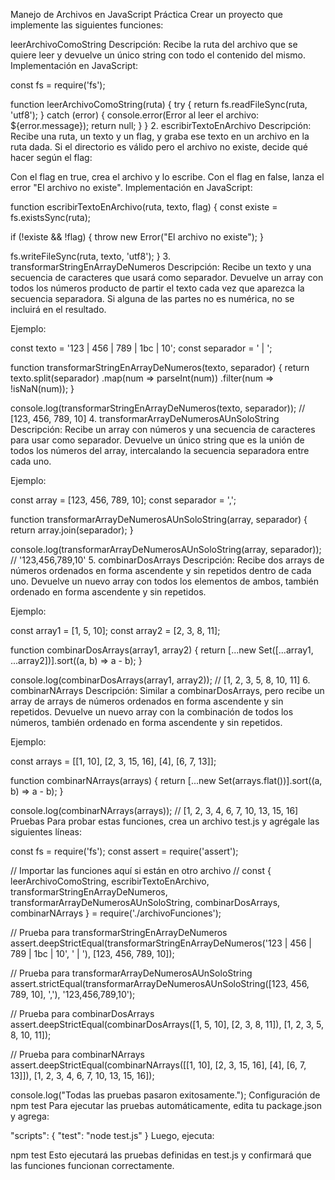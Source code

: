 Manejo de Archivos en JavaScript Práctica Crear un proyecto que implemente las siguientes funciones:

leerArchivoComoString Descripción: Recibe la ruta del archivo que se quiere leer y devuelve un único string con todo el contenido del mismo.
Implementación en JavaScript:

const fs = require('fs');

function leerArchivoComoString(ruta) { try { return fs.readFileSync(ruta, 'utf8'); } catch (error) { console.error(Error al leer el archivo: ${error.message}); return null; } } 2. escribirTextoEnArchivo Descripción: Recibe una ruta, un texto y un flag, y graba ese texto en un archivo en la ruta dada. Si el directorio es válido pero el archivo no existe, decide qué hacer según el flag:

Con el flag en true, crea el archivo y lo escribe. Con el flag en false, lanza el error "El archivo no existe". Implementación en JavaScript:

function escribirTextoEnArchivo(ruta, texto, flag) { const existe = fs.existsSync(ruta);

if (!existe && !flag) {
    throw new Error("El archivo no existe");
}

fs.writeFileSync(ruta, texto, 'utf8');
} 3. transformarStringEnArrayDeNumeros Descripción: Recibe un texto y una secuencia de caracteres que usará como separador. Devuelve un array con todos los números producto de partir el texto cada vez que aparezca la secuencia separadora. Si alguna de las partes no es numérica, no se incluirá en el resultado.

Ejemplo:

const texto = '123 | 456 | 789 | 1bc | 10'; const separador = ' | ';

function transformarStringEnArrayDeNumeros(texto, separador) { return texto.split(separador) .map(num => parseInt(num)) .filter(num => !isNaN(num)); }

console.log(transformarStringEnArrayDeNumeros(texto, separador)); // [123, 456, 789, 10] 4. transformarArrayDeNumerosAUnSoloString Descripción: Recibe un array con números y una secuencia de caracteres para usar como separador. Devuelve un único string que es la unión de todos los números del array, intercalando la secuencia separadora entre cada uno.

Ejemplo:

const array = [123, 456, 789, 10]; const separador = ',';

function transformarArrayDeNumerosAUnSoloString(array, separador) { return array.join(separador); }

console.log(transformarArrayDeNumerosAUnSoloString(array, separador)); // '123,456,789,10' 5. combinarDosArrays Descripción: Recibe dos arrays de números ordenados en forma ascendente y sin repetidos dentro de cada uno. Devuelve un nuevo array con todos los elementos de ambos, también ordenado en forma ascendente y sin repetidos.

Ejemplo:

const array1 = [1, 5, 10]; const array2 = [2, 3, 8, 11];

function combinarDosArrays(array1, array2) { return [...new Set([...array1, ...array2])].sort((a, b) => a - b); }

console.log(combinarDosArrays(array1, array2)); // [1, 2, 3, 5, 8, 10, 11] 6. combinarNArrays Descripción: Similar a combinarDosArrays, pero recibe un array de arrays de números ordenados en forma ascendente y sin repetidos. Devuelve un nuevo array con la combinación de todos los números, también ordenado en forma ascendente y sin repetidos.

Ejemplo:

const arrays = [[1, 10], [2, 3, 15, 16], [4], [6, 7, 13]];

function combinarNArrays(arrays) { return [...new Set(arrays.flat())].sort((a, b) => a - b); }

console.log(combinarNArrays(arrays)); // [1, 2, 3, 4, 6, 7, 10, 13, 15, 16] Pruebas Para probar estas funciones, crea un archivo test.js y agrégale las siguientes líneas:

const fs = require('fs'); const assert = require('assert');

// Importar las funciones aquí si están en otro archivo // const { leerArchivoComoString, escribirTextoEnArchivo, transformarStringEnArrayDeNumeros, transformarArrayDeNumerosAUnSoloString, combinarDosArrays, combinarNArrays } = require('./archivoFunciones');

// Prueba para transformarStringEnArrayDeNumeros assert.deepStrictEqual(transformarStringEnArrayDeNumeros('123 | 456 | 789 | 1bc | 10', ' | '), [123, 456, 789, 10]);

// Prueba para transformarArrayDeNumerosAUnSoloString assert.strictEqual(transformarArrayDeNumerosAUnSoloString([123, 456, 789, 10], ','), '123,456,789,10');

// Prueba para combinarDosArrays assert.deepStrictEqual(combinarDosArrays([1, 5, 10], [2, 3, 8, 11]), [1, 2, 3, 5, 8, 10, 11]);

// Prueba para combinarNArrays assert.deepStrictEqual(combinarNArrays([[1, 10], [2, 3, 15, 16], [4], [6, 7, 13]]), [1, 2, 3, 4, 6, 7, 10, 13, 15, 16]);

console.log("Todas las pruebas pasaron exitosamente."); Configuración de npm test Para ejecutar las pruebas automáticamente, edita tu package.json y agrega:

"scripts": { "test": "node test.js" } Luego, ejecuta:

npm test Esto ejecutará las pruebas definidas en test.js y confirmará que las funciones funcionan correctamente.

